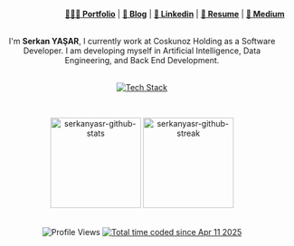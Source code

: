 <div align="right">
    <p>
        <a href="https://www.serkanyasar.dev" target="_blank"><b>👨🏻‍💻 Portfolio</b></a> |
        <a href="https://www.serkanyasar.dev/search" target="_blank"><b>📓 Blog</b></a> |
        <a href="https://www.linkedin.com/in/serkanyasar/" target="_blank"><b>🧳 Linkedin</b></a> |
        <a href="https://www.serkanyasar.dev/p/resume.html" target="_blank"><b>📜 Resume</b></a> |
        <a href="https://medium.com/@serkanyasr" target="_blank"><b>📠 Medium</b></a> 
    </p>
</div>

<br/>

<div align="center">
I'm <b>Serkan YAŞAR</b>, I currently work at Coskunoz Holding as a Software Developer. I am developing myself in Artificial Intelligence, Data Engineering, and Back End Development.
</div>

<br/>

<p align="center">
	<a href="https://skillicons.dev">
<img src="https://skillicons.dev/icons?i=python,cs,pytorch,tensorflow,scikitlearn,opencv,django,docker,fastapi,git,dotnet,azure,postgres,linux" alt="Tech Stack" />
	</a>
</p>

<br/>

<p align="center">
	<!-- <img 
		height="160px" 
		src="https://github-readme-stats.vercel.app/api/wakatime?username=serkanyasr&layout=compact&langs_count=8&title_color=ff9900&text_color=cccccc&icon_color=ff9900&bg_color=232f3e"
		alt="serkanyasr-wakatime-time" /> -->
	<img 
		height="160px" 
		src="https://github-readme-stats.vercel.app/api?username=serkanyasr&hide_border=false&show_icons=true&include_all_commits=true&number_format=long&title_color=ff9900&text_color=cccccc&icon_color=ff9900&bg_color=232f3e"
		alt="serkanyasr-github-stats" />
	<img 
		height="160px" 
		src="https://github-readme-streak-stats.herokuapp.com/?user=serkanyasr&theme=dark&background=232f3e&ring=ff9900&fire=ff9900&currStreakLabel=ff9900"
		alt="serkanyasr-github-streak" />
</p>


<br/>

<div align="center">
	<img 
        src="https://komarev.com/ghpvc/?username=serkanyasr&style=for-the-badge" 
        alt="Profile Views"/>
	<a href="https://wakatime.com/@991d7c56-1f18-4491-bb20-f1da17699eff">
		<img src="https://wakatime.com/badge/user/991d7c56-1f18-4491-bb20-f1da17699eff.svg?style=for-the-badge" alt="Total time coded since Apr 11 2025" />
	</a>
</div>

<br/>
